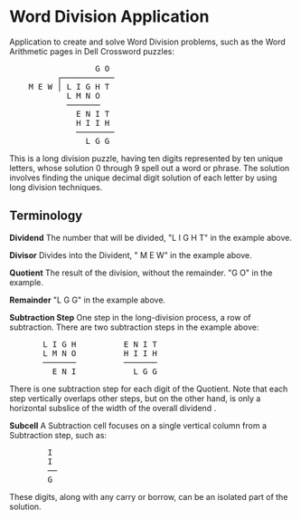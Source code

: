 # Word Division Application

Application to create and solve Word Division problems, such as the
Word Arithmetic pages in Dell Crossword puzzles:
<pre>
                  G O
          ┌───────────
    M E W │ L I G H T
            L M N O
            ───────
              E N I T
              H I I H
              ────────
                L G G
</pre>

This is a long division puzzle, having ten digits represented
by ten unique letters, whose solution 0 through 9 spell out a word
or phrase. The solution involves finding the unique decimal digit
solution of each letter by using long division techniques.

## Terminology

<B>Dividend</B> The number that will be divided, "L I G H T" in the example above.
<P>
<B>Divisor</B> Divides into the Divident, " M E W" in the example above.

<P>
<B>Quotient</B> The result of the division, without the remainder. "G O" in the example.

<P>
<B>Remainder</B> "L G G" in the example above.

<P>
<B>Subtraction Step</B> One step in the long-division process, a row of subtraction.
                        There are two subtraction steps in the example above:
<PRE>
       L I G H          E N I T
       L M N O          H I I H
       ───────          ───────
         E N I            L G G
</PRE>
There is one subtraction step for each digit of the Quotient.
Note that each step vertically overlaps other steps, but on the other hand,
is only a horizontal subslice of the width of the overall dividend .

<P>
<B>Subcell</B> A Subtraction cell focuses on a single vertical column from
a Subtraction step, such as:
<PRE>
        I
        I
        ──
        G
</PRE>
These digits, along with any carry or borrow, can be an isolated part of the solution.
